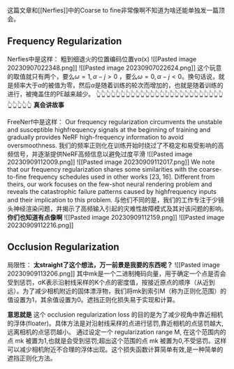 这篇文章和[[Nerfies]]中的Coarse to fine非常像啊不知道为啥还能单独发一篇顶会。
## Frequency Regularization

Nerfies中是这样：
粗到细退火的位置编码位置γα(x)
![[Pasted image 20230907022348.png]]
![[Pasted image 20230907022624.png]]
这个玩意的取值就只有两个，要么$\omega=1,\alpha-j>0$ ，要么$\omega=0,\alpha-j<0$。换句话说，就是频率大于$\alpha$的被值为零，然后$\alpha$是随着训练的轮次而增加的，也就是随着训练的进行，被掩盖住的PE越来越少。
👆👆👆👆👆👆👆👆👆👆👆👆👆👆👆👆👆👆👆👆👆👆👆👆👆👆👆👆👆👆👆
**真会讲故事**

FreeNerf中是这样：
Our frequency regularization circumvents the unstable and susceptible highfrequency signals at the beginning of training and gradually provides NeRF high-frequency information to avoid oversmoothness.
我们的频率正则化在训练开始时绕过了不稳定和易受影响的高频信号，并逐渐提供NeRF高频信息以避免过度平滑
![[Pasted image 20230909112009.png]]
![[Pasted image 20230909112017.png]]
We note that our frequency regularization shares some similarities with the coarse-to-fine frequency schedules used in other works [23, 16]. Different from theirs, our work focuses on the few-shot neural rendering problem and reveals the catastrophic failure patterns caused by highfrequency inputs and their implication to this problem.
与他们不同的是，我们的工作专注于少镜头神经渲染问题，并揭示了高频输入引起的灾难性故障模式及其对该问题的影响。
**你们也知道有点像啊**
![[Pasted image 20230909112159.png]]
![[Pasted image 20230909112216.png]]

## Occlusion Regularization

局限性：
**太straight了这个想法，万一前景是我要的东西呢？**
![[Pasted image 20230909113206.png]]
其中mk是一个二进制掩码向量，用于确定一个点是否会受到惩罚，σK表示沿射线采样的K个点的密度值，按接近原点的顺序（从近到远）。为了减少相机附近的固体漂浮物，我们将mk到索引M（称为正则化范围）的值设置为1，其余值设置为0。遮挡正则化损失易于实现和计算。

**意思就是**
这个 occlusion regularization loss 的目的是为了减少视角中靠近相机的浮体(floater)。具体方法是对沿射线采样的点进行惩罚,靠近相机的点惩罚越大,远离相机的点惩罚越小。
通过设定一个 regularization range M, 在这个范围内的点 mk 被置为1,也就是会受到惩罚;超出这个范围的点 mk 被置为0,不受惩罚。这样可以减少相机附近不合理的浮体出现。这个损失函数计算简单有效,是一种简单的遮挡正则化方法。


